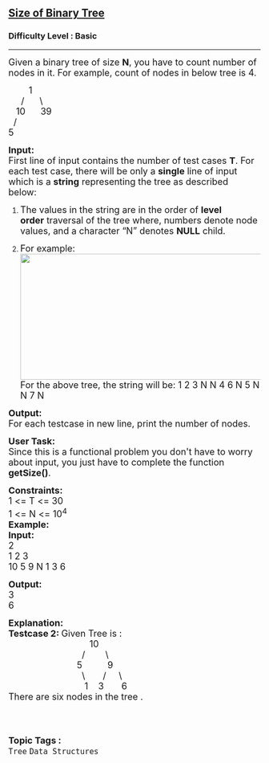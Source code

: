 <h2><a href="https://practice.geeksforgeeks.org/problems/size-of-binary-tree/1?page=1&difficulty[]=-1&status[]=unsolved&category[]=Tree&sortBy=submissions">Size of Binary Tree</a></h2><h3>Difficulty Level : Basic</h3><hr><div class="problems_problem_content__Xm_eO"><p><span style="font-size:18px">Given a binary tree of size <strong>N</strong>, you have to count number of nodes in it. For example, count of nodes in below tree is 4.</span></p>

<p><span style="font-size:18px">&nbsp; &nbsp; &nbsp; &nbsp; 1<br>
&nbsp; &nbsp;&nbsp; /&nbsp;&nbsp;&nbsp;&nbsp;&nbsp; \<br>
&nbsp;&nbsp; 10&nbsp;&nbsp;&nbsp;&nbsp;&nbsp; 39<br>
&nbsp; /<br>
5</span></p>

<p><span style="font-size:18px"><strong>Input:</strong></span><br>
<span style="font-size:18px">First line of input contains the number of test cases&nbsp;<strong>T</strong>. For each test case, there will be only a&nbsp;<strong>single</strong>&nbsp;line of input which is a&nbsp;<strong>string</strong>&nbsp;representing the tree as described below:&nbsp;</span></p>

<ol>
	<li dir="ltr">
	<p dir="ltr"><span style="font-size:18px">The values in the string are in the order of&nbsp;<strong>level order</strong>&nbsp;traversal of the tree where, numbers denote node values, and a character “N” denotes&nbsp;<strong>NULL</strong>&nbsp;child.</span></p>
	</li>
	<li dir="ltr">
	<p dir="ltr"><span style="font-size:18px">For example:<br>
	<img alt="" src="https://media.geeksforgeeks.org/wp-content/uploads/20200124141533/Untitled-Diagram65.jpg" style="height:251px; width:500px"><br>
	For the above tree, the string will be: 1 2 3 N N 4 6 N 5 N N 7 N</span></p>
	</li>
</ol>

<p><span style="font-size:18px"><strong>Output:</strong><br>
For each testcase in new line, print the number of nodes.</span></p>

<p><span style="font-size:18px"><strong>User Task:</strong><br>
Since this is a functional problem you don't have to worry about input, you just have to complete the function <strong>getSize()</strong>.</span></p>

<p><span style="font-size:18px"><strong>Constraints:</strong><br>
1 &lt;= T &lt;= 30<br>
1 &lt;= N&nbsp;&lt;= 10<sup>4</sup><br>
<strong>Example:<br>
Input:</strong><br>
2<br>
1 2 3<br>
10 5 9 N 1 3 6&nbsp;</span></p>

<p><span style="font-size:18px"><strong>Output:</strong><br>
3<br>
6</span></p>

<p><span style="font-size:18px"><strong>Explanation:<br>
Testcase 2: </strong>Given Tree is :</span><br>
<span style="font-size:18px">&nbsp; &nbsp; &nbsp; &nbsp; &nbsp; &nbsp; &nbsp; &nbsp; &nbsp; &nbsp; &nbsp; &nbsp; &nbsp; &nbsp; &nbsp; &nbsp; 10<br>
&nbsp; &nbsp; &nbsp; &nbsp; &nbsp; &nbsp; &nbsp; &nbsp; &nbsp; &nbsp; &nbsp; &nbsp; &nbsp; &nbsp; &nbsp;/&nbsp; &nbsp; &nbsp; &nbsp; \<br>
&nbsp; &nbsp; &nbsp; &nbsp; &nbsp; &nbsp; &nbsp; &nbsp; &nbsp; &nbsp; &nbsp; &nbsp; &nbsp; &nbsp;5&nbsp; &nbsp; &nbsp; &nbsp; &nbsp; 9<br>
&nbsp; &nbsp; &nbsp; &nbsp; &nbsp; &nbsp; &nbsp; &nbsp; &nbsp; &nbsp; &nbsp; &nbsp; &nbsp; &nbsp; &nbsp;\&nbsp; &nbsp; &nbsp; &nbsp;/&nbsp; &nbsp; &nbsp;\<br>
&nbsp; &nbsp; &nbsp; &nbsp; &nbsp; &nbsp; &nbsp; &nbsp; &nbsp; &nbsp; &nbsp; &nbsp; &nbsp; &nbsp; &nbsp; 1&nbsp; &nbsp; 3&nbsp; &nbsp; &nbsp; &nbsp;6<br>
There are six nodes in the tree .<br>
&nbsp;</span></p>
</div><br><p><span style=font-size:18px><strong>Topic Tags : </strong><br><code>Tree</code>&nbsp;<code>Data Structures</code>&nbsp;
